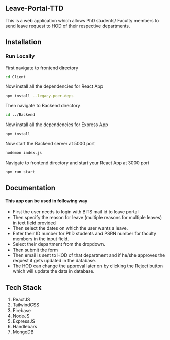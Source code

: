 ## Leave-Portal-TTD
This is a web application which allows PhD students/ Faculty members to send leave request to HOD of their respective departments.

## Installation

### Run Locally

First navigate to frontend directory

```bash
cd Client
```

Now install all the dependencies for React App

```bash
npm install --legacy-peer-deps
```

Then navigate to Backend directory

```bash
cd ../Backend
```

Now install all the dependencies for Express App

```bash
npm install
```

Now start the Backend server at 5000 port 

```bash
nodemon index.js
```
Navigate to frontend directory and start your React App at 3000 port

```bash
npm run start
```


## Documentation

#### This app can be used in following way
- First the user needs to login with BITS mail id to leave portal
- Then specify the reason for leave (multiple reasons for multiple leaves) in text field provided
- Then select the dates on which the user wants a leave.
- Enter their ID number for PhD students and PSRN number for faculty members in the input field.
- Select their department from the dropdown.
- Then submit the form
- Then email is sent to HOD of that department and if he/she approves the request it gets updated in the database.
- The HOD can change the approval later on by clicking the Reject button which will update the data in database.

## Tech Stack
<ol>
<li>ReactJS</li>
<li>TailwindCSS</li>
<li>Firebase</li>
<li>NodeJS</li>
<li>ExpressJS</li>
<li>Handlebars</li>
<li>MongoDB</li>
</ol>
